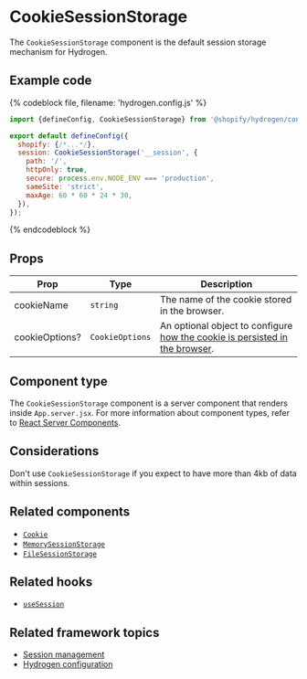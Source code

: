# CookieSessionStorage


The `CookieSessionStorage` component is the default session storage mechanism for Hydrogen.

## Example code

{% codeblock file, filename: 'hydrogen.config.js' %}

```jsx
import {defineConfig, CookieSessionStorage} from '@shopify/hydrogen/config';

export default defineConfig({
  shopify: {/*...*/},
  session: CookieSessionStorage('__session', {
    path: '/',
    httpOnly: true,
    secure: process.env.NODE_ENV === 'production',
    sameSite: 'strict',
    maxAge: 60 * 60 * 24 * 30,
  }),
});
```

{% endcodeblock %}

## Props

| Prop           | Type                       | Description                                                                                                                             |
| -------------- | -------------------------- | --------------------------------------------------------------------------------------------------------------------------------------- |
| cookieName     | <code>string</code>        | The name of the cookie stored in the browser.                                                                                           |
| cookieOptions? | <code>CookieOptions</code> | An optional object to configure [how the cookie is persisted in the browser](/docs/components/framework/cookie.md#cookie-options). |

## Component type

The `CookieSessionStorage` component is a server component that renders inside `App.server.jsx`. For more information about component types, refer to [React Server Components](https://shopify.dev/custom-storefronts/hydrogen/react-server-components).

## Considerations

Don't use `CookieSessionStorage` if you expect to have more than 4kb of data within sessions.

## Related components

- [`Cookie`](/docs/components/framework/cookie.md)
- [`MemorySessionStorage`](/docs/components/framework/memorysessionstorage.md)
- [`FileSessionStorage`](/docs/components/framework/filesessionstorage.md)

## Related hooks

- [`useSession`](/docs/hooks/framework/usesession.md)

## Related framework topics

- [Session management](https://shopify.dev/custom-storefronts/hydrogen/sessions)
- [Hydrogen configuration](https://shopify.dev/custom-storefronts/hydrogen/configuration)
